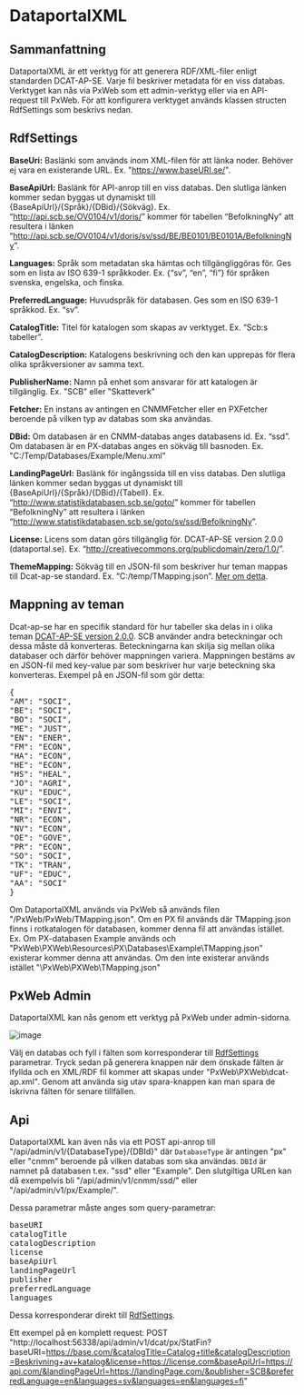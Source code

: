 # DataportalXML
## Sammanfattning
DataportalXML är ett verktyg för att generera RDF/XML-filer enligt standarden DCAT-AP-SE. Varje fil beskriver metadata för en viss databas. Verktyget kan nås via PxWeb som ett admin-verktyg eller via en API-request till PxWeb. För att konfigurera verktyget används klassen structen RdfSettings som beskrivs nedan.

## RdfSettings
**BaseUri:** Baslänki som används inom XML-filen för att länka noder. Behöver ej vara en existerande URL. Ex. "<https://www.baseURI.se/>".

**BaseApiUrl:** Baslänk för API-anrop till en viss databas. Den slutliga länken kommer sedan byggas ut dynamiskt till {BaseApiUrl}/{Språk}/{DBid}/{Sökväg}.
Ex. “<http://api.scb.se/OV0104/v1/doris/>” kommer för tabellen “BefolkningNy” att resultera i länken “<http://api.scb.se/OV0104/v1/doris/sv/ssd/BE/BE0101/BE0101A/BefolkningNy>”. 

**Languages:** Språk som metadatan ska hämtas och tillgängliggöras för. Ges som en lista av ISO 639-1 språkkoder. Ex. {“sv”, “en”, “fi”} för språken svenska, engelska, och finska. 

**PreferredLanguage:** Huvudspråk för databasen. Ges som en ISO 639-1 språkkod. Ex. “sv”. 

**CatalogTitle:** Titel för katalogen som skapas av verktyget. Ex. “Scb:s tabeller”.

**CatalogDescription:** Katalogens beskrivning och den kan upprepas för flera olika språkversioner av samma text. 

**PublisherName:** Namn på enhet som ansvarar för att katalogen är tillgänglig. Ex. "SCB" eller "Skatteverk"

**Fetcher:** En instans av antingen en CNMMFetcher eller en PXFetcher beroende på vilken typ av databas som ska användas. 

**DBid:** Om databasen är en CNMM-databas anges databasens id. Ex. “ssd”. Om databasen är en PX-databas anges en sökväg till basnoden. Ex. "C:/Temp/Databases/Example/Menu.xml"

**LandingPageUrl:** Baslänk för ingångssida till en viss databas. Den slutliga länken kommer sedan byggas ut dynamiskt till {BaseApiUrl}/{Språk}/{DBid}/{Tabell}.
Ex. “<http://www.statistikdatabasen.scb.se/goto/>” kommer för tabellen “BefolkningNy” att resultera i länken “<http://www.statistikdatabasen.scb.se/goto/sv/ssd/BefolkningNy>”.  

**License:** Licens som datan görs tillgänglig för. DCAT-AP-SE version 2.0.0 (dataportal.se).
Ex. “<http://creativecommons.org/publicdomain/zero/1.0/>”. 

**ThemeMapping:** Sökväg till en JSON-fil som beskriver hur teman mappas till Dcat-ap-se standard. Ex. “C:/temp/TMapping.json”. [Mer om detta](#mappning-av-teman).

## Mappning av teman
Dcat-ap-se har en specifik standard för hur tabeller ska delas in i olika teman [DCAT-AP-SE version 2.0.0](https://docs.dataportal.se/dcat/sv/). SCB använder andra beteckningar och dessa måste då konverteras. Beteckningarna kan skilja sig mellan olika databaser och därför behöver mappningen variera. Mappningen bestäms av en JSON-fil med key-value par som beskriver hur varje beteckning ska konverteras. Exempel på en JSON-fil som gör detta:
<pre>
{
"AM": "SOCI",
"BE": "SOCI",
"BO": "SOCI",
"ME": "JUST",
"EN": "ENER",
"FM": "ECON",
"HA": "ECON",
"HE": "ECON",
"HS": "HEAL",
"JO": "AGRI",
"KU": "EDUC",
"LE": "SOCI",
"MI": "ENVI",
"NR": "ECON",
"NV": "ECON",
"OE": "GOVE",
"PR": "ECON",
"SO": "SOCI",
"TK": "TRAN",
"UF": "EDUC",
"AA": "SOCI"
}
</pre>

Om DataportalXML används via PxWeb så används filen "/PxWeb/PxWeb/TMapping.json". Om en PX fil används där TMapping.json finns i rotkatalogen för databasen, kommer denna fil att användas istället. Ex. Om PX-databasen Example används och "PxWeb\PXWeb\Resources\PX\Databases\Example\TMapping.json" existerar kommer denna att användas. Om den inte existerar används istället "\PxWeb\PXWeb\TMapping.json"

## PxWeb Admin
DataportalXML kan nås genom ett verktyg på PxWeb under admin-sidorna. 

![image](https://user-images.githubusercontent.com/21987439/186614159-bab31909-583c-40e7-9b1a-e3e22ed37fc5.png)

Välj en databas och fyll i fälten som korresponderar till [RdfSettings](#rdfsettings) parametrar. 
Tryck sedan på generera knappen när dem önskade fälten är ifyllda och en XML/RDF fil kommer att skapas under "PxWeb\PXWeb\dcat-ap.xml". 
Genom att använda sig utav spara-knappen kan man spara de iskrivna fälten för senare tillfällen.

## Api

DataportalXML kan även nås via ett POST api-anrop till "/api/admin/v1/{DatabaseType}/{DBId}" där ``DatabaseType`` är antingen "px" eller "cnmm" beroende på vilken databas som ska användas. ``DBId`` är namnet på databasen t.ex. "ssd" eller "Example". Den slutgiltiga URLen kan då exempelvis bli "/api/admin/v1/cnmm/ssd/" eller "/api/admin/v1/px/Example/".

Dessa parametrar måste anges som query-parametrar:

<pre>
baseURI
catalogTitle
catalogDescription
license
baseApiUrl
landingPageUrl
publisher
preferredLanguage
languages
</pre>

 Dessa korresponderar direkt till [RdfSettings](#rdfsettings).

 Ett exempel på en komplett request: 
 POST "http://localhost:56338/api/admin/v1/dcat/px/StatFin?baseURI=https://base.com/&catalogTitle=Catalog+title&catalogDescription=Beskrivning+av+katalog&license=https://license.com&baseApiUrl=https://api.com/&landingPageUrl=https://landingPage.com/&publisher=SCB&preferredLanguage=en&languages=sv&languages=en&languages=fi"